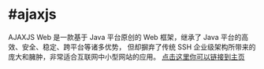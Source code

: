 #ajaxjs
=================================== 
AJAXJS Web 是一款基于 Java 平台原创的 Web 框架，继承了 Java 平台的高效、安全、稳定、跨平台等诸多优势， 但却摒弃了传统 SSH 企业级架构所带来的庞大和臃肿，非常适合互联网中小型网站的应用。
[点击这里你可以链接到主页](http://framework.ajaxjs.com/framework/)